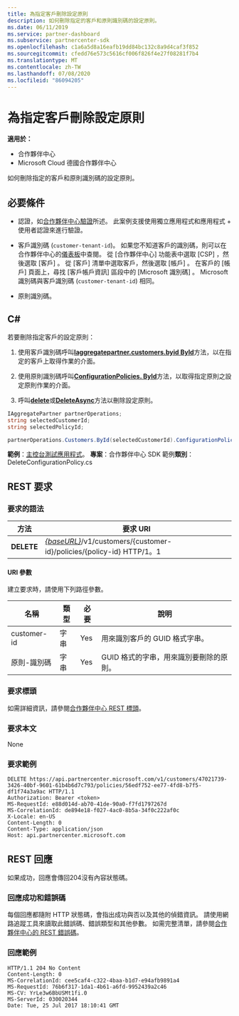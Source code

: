 ```yaml
---
title: 為指定客戶刪除設定原則
description: 如何刪除指定的客戶和原則識別碼的設定原則。
ms.date: 06/11/2019
ms.service: partner-dashboard
ms.subservice: partnercenter-sdk
ms.openlocfilehash: c1a6a5d8a16eafb19dd84bc132c8a9d4caf3f852
ms.sourcegitcommit: cfedd76e573c5616cf006f826f4e27f08281f7b4
ms.translationtype: MT
ms.contentlocale: zh-TW
ms.lasthandoff: 07/08/2020
ms.locfileid: "86094205"
---
```

# <a name="delete-a-configuration-policy-for-the-specified-customer"></a>為指定客戶刪除設定原則

**適用於：**

- 合作夥伴中心
- Microsoft Cloud 德國合作夥伴中心

如何刪除指定的客戶和原則識別碼的設定原則。

## <a name="prerequisites"></a>必要條件

- 認證，如[合作夥伴中心驗證](partner-center-authentication.md)所述。 此案例支援使用獨立應用程式和應用程式 + 使用者認證來進行驗證。

- 客戶識別碼 (`customer-tenant-id`)。 如果您不知道客戶的識別碼，則可以在合作夥伴中心的[儀表板](https://partner.microsoft.com/dashboard)中查閱。 從 [合作夥伴中心] 功能表中選取 [CSP]  ，然後選取 [客戶]  。 從 [客戶] 清單中選取客戶，然後選取 [帳戶]  。 在客戶的 [帳戶] 頁面上，尋找 [客戶帳戶資訊]  區段中的 [Microsoft 識別碼]  。 Microsoft 識別碼與客戶識別碼 (`customer-tenant-id`) 相同。

- 原則識別碼。

## <a name="c"></a>C\#

若要刪除指定客戶的設定原則：

1. 使用客戶識別碼呼叫[**Iaggregatepartner.customers.byid ById**](https://docs.microsoft.com/dotnet/api/microsoft.store.partnercenter.customers.icustomercollection.byid)方法，以在指定的客戶上取得作業的介面。

2. 使用原則識別碼呼叫[**ConfigurationPolicies. ById**](https://docs.microsoft.com/dotnet/api/microsoft.store.partnercenter.devicesdeployment.iconfigurationpolicycollection.byid)方法，以取得指定原則之設定原則作業的介面。

3. 呼叫[**delete**](https://docs.microsoft.com/dotnet/api/microsoft.store.partnercenter.devicesdeployment.iconfigurationpolicy.delete)或[**DeleteAsync**](https://docs.microsoft.com/dotnet/api/microsoft.store.partnercenter.devicesdeployment.iconfigurationpolicy.deleteasync)方法以刪除設定原則。

``` csharp
IAggregatePartner partnerOperations;
string selectedCustomerId;
string selectedPolicyId;

partnerOperations.Customers.ById(selectedCustomerId).ConfigurationPolicies.ById(selectedPolicyId).Delete();
```

**範例**：[主控台測試應用程式](console-test-app.md)。 **專案**：合作夥伴中心 SDK 範例**類別**： DeleteConfigurationPolicy.cs

## <a name="rest-request"></a>REST 要求

### <a name="request-syntax"></a>要求的語法

| 方法     | 要求 URI                                                                                          |
|------------|------------------------------------------------------------------------------------------------------|
| **DELETE** | [*{baseURL}*](partner-center-rest-urls.md)/v1/customers/{customer-id}/policies/{policy-id} HTTP/1。1 |

#### <a name="uri-parameters"></a>URI 參數

建立要求時，請使用下列路徑參數。

| 名稱        | 類型   | 必要 | 說明                                                   |
|-------------|--------|----------|---------------------------------------------------------------|
| customer-id | 字串 | Yes      | 用來識別客戶的 GUID 格式字串。         |
| 原則-識別碼   | 字串 | Yes      | GUID 格式的字串，用來識別要刪除的原則。 |

### <a name="request-headers"></a>要求標頭

如需詳細資訊，請參閱[合作夥伴中心 REST 標頭](headers.md)。

### <a name="request-body"></a>要求本文

None

### <a name="request-example"></a>要求範例

```http
DELETE https://api.partnercenter.microsoft.com/v1/customers/47021739-3426-40bf-9601-61b4b6d7c793/policies/56edf752-ee77-4fd8-b7f5-df1f74a3a9ac HTTP/1.1
Authorization: Bearer <token>
MS-RequestId: e88d014d-ab70-41de-90a0-f7fd1797267d
MS-CorrelationId: de894e18-f027-4ac0-8b5a-34f0c222af0c
X-Locale: en-US
Content-Length: 0
Content-Type: application/json
Host: api.partnercenter.microsoft.com
```

## <a name="rest-response"></a>REST 回應

如果成功，回應會傳回204沒有內容狀態碼。

### <a name="response-success-and-error-codes"></a>回應成功和錯誤碼

每個回應都隨附 HTTP 狀態碼，會指出成功與否以及其他的偵錯資訊。 請使用網路追蹤工具來讀取此錯誤碼、錯誤類型和其他參數。 如需完整清單，請參閱[合作夥伴中心的 REST 錯誤碼](error-codes.md)。

### <a name="response-example"></a>回應範例

```http
HTTP/1.1 204 No Content
Content-Length: 0
MS-CorrelationId: cee5caf4-c322-4baa-b1d7-e94afb9891a4
MS-RequestId: 76b6f317-1da1-4b61-a6fd-9952439a2c46
MS-CV: YrLe3w6BbUSMt1fi.0
MS-ServerId: 030020344
Date: Tue, 25 Jul 2017 18:10:41 GMT
```
